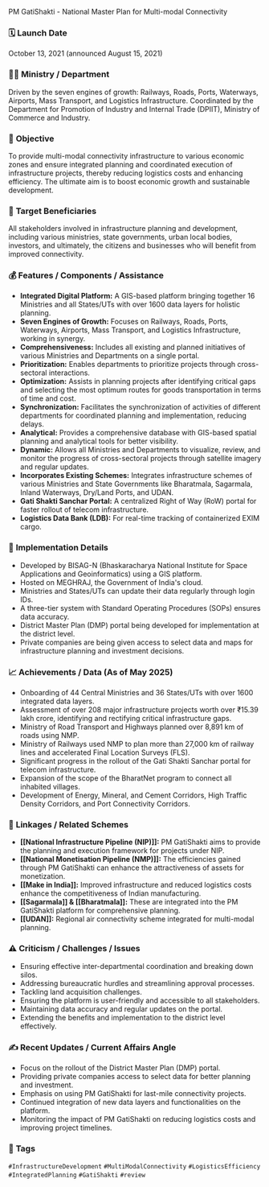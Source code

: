 PM GatiShakti - National Master Plan for Multi-modal Connectivity

### 🗓️ **Launch Date**
October 13, 2021 (announced August 15, 2021)

### 🧑‍🏫 **Ministry / Department**
Driven by the seven engines of growth: Railways, Roads, Ports, Waterways, Airports, Mass Transport, and Logistics Infrastructure. Coordinated by the Department for Promotion of Industry and Internal Trade (DPIIT), Ministry of Commerce and Industry.

### 🎯 **Objective**
To provide multi-modal connectivity infrastructure to various economic zones and ensure integrated planning and coordinated execution of infrastructure projects, thereby reducing logistics costs and enhancing efficiency. The ultimate aim is to boost economic growth and sustainable development.

### 👥 **Target Beneficiaries**
All stakeholders involved in infrastructure planning and development, including various ministries, state governments, urban local bodies, investors, and ultimately, the citizens and businesses who will benefit from improved connectivity.

### 💰 **Features / Components / Assistance**
- **Integrated Digital Platform:** A GIS-based platform bringing together 16 Ministries and all States/UTs with over 1600 data layers for holistic planning.
- **Seven Engines of Growth:** Focuses on Railways, Roads, Ports, Waterways, Airports, Mass Transport, and Logistics Infrastructure, working in synergy.
- **Comprehensiveness:** Includes all existing and planned initiatives of various Ministries and Departments on a single portal.
- **Prioritization:** Enables departments to prioritize projects through cross-sectoral interactions.
- **Optimization:** Assists in planning projects after identifying critical gaps and selecting the most optimum routes for goods transportation in terms of time and cost.
- **Synchronization:** Facilitates the synchronization of activities of different departments for coordinated planning and implementation, reducing delays.
- **Analytical:** Provides a comprehensive database with GIS-based spatial planning and analytical tools for better visibility.
- **Dynamic:** Allows all Ministries and Departments to visualize, review, and monitor the progress of cross-sectoral projects through satellite imagery and regular updates.
- **Incorporates Existing Schemes:** Integrates infrastructure schemes of various Ministries and State Governments like Bharatmala, Sagarmala, Inland Waterways, Dry/Land Ports, and UDAN.
- **Gati Shakti Sanchar Portal:** A centralized Right of Way (RoW) portal for faster rollout of telecom infrastructure.
- **Logistics Data Bank (LDB):** For real-time tracking of containerized EXIM cargo.

### 📍 **Implementation Details**
- Developed by BISAG-N (Bhaskaracharya National Institute for Space Applications and Geoinformatics) using a GIS platform.
- Hosted on MEGHRAJ, the Government of India's cloud.
- Ministries and States/UTs can update their data regularly through login IDs.
- A three-tier system with Standard Operating Procedures (SOPs) ensures data accuracy.
- District Master Plan (DMP) portal being developed for implementation at the district level.
- Private companies are being given access to select data and maps for infrastructure planning and investment decisions.

### 📈 **Achievements / Data** (As of May 2025)
- Onboarding of 44 Central Ministries and 36 States/UTs with over 1600 integrated data layers.
- Assessment of over 208 major infrastructure projects worth over ₹15.39 lakh crore, identifying and rectifying critical infrastructure gaps.
- Ministry of Road Transport and Highways planned over 8,891 km of roads using NMP.
- Ministry of Railways used NMP to plan more than 27,000 km of railway lines and accelerated Final Location Surveys (FLS).
- Significant progress in the rollout of the Gati Shakti Sanchar portal for telecom infrastructure.
- Expansion of the scope of the BharatNet program to connect all inhabited villages.
- Development of Energy, Mineral, and Cement Corridors, High Traffic Density Corridors, and Port Connectivity Corridors.

### 🧩 **Linkages / Related Schemes**
- **[[National Infrastructure Pipeline (NIP)]]:** PM GatiShakti aims to provide the planning and execution framework for projects under NIP.
- **[[National Monetisation Pipeline (NMP)]]:** The efficiencies gained through PM GatiShakti can enhance the attractiveness of assets for monetization.
- **[[Make in India]]:** Improved infrastructure and reduced logistics costs enhance the competitiveness of Indian manufacturing.
- **[[Sagarmala]] & [[Bharatmala]]:** These are integrated into the PM GatiShakti platform for comprehensive planning.
- **[[UDAN]]:** Regional air connectivity scheme integrated for multi-modal planning.

### ⚠️ **Criticism / Challenges / Issues**
- Ensuring effective inter-departmental coordination and breaking down silos.
- Addressing bureaucratic hurdles and streamlining approval processes.
- Tackling land acquisition challenges.
- Ensuring the platform is user-friendly and accessible to all stakeholders.
- Maintaining data accuracy and regular updates on the portal.
- Extending the benefits and implementation to the district level effectively.

### ✍️ **Recent Updates / Current Affairs Angle**
- Focus on the rollout of the District Master Plan (DMP) portal.
- Providing private companies access to select data for better planning and investment.
- Emphasis on using PM GatiShakti for last-mile connectivity projects.
- Continued integration of new data layers and functionalities on the platform.
- Monitoring the impact of PM GatiShakti on reducing logistics costs and improving project timelines.

### 🔗 **Tags**
`#InfrastructureDevelopment` `#MultiModalConnectivity` `#LogisticsEfficiency` `#IntegratedPlanning` `#GatiShakti` `#review`